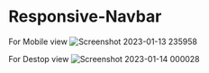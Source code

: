 # Responsive-Navbar
For Mobile view
![Screenshot 2023-01-13 235958](https://user-images.githubusercontent.com/112897767/212393292-15eeb98e-37ad-4a1c-8341-c14be97dd072.png)


   For Destop view
![Screenshot 2023-01-14 000028](https://user-images.githubusercontent.com/112897767/212393301-c750d085-ee61-449c-9fdf-31c273dcf01f.png)
